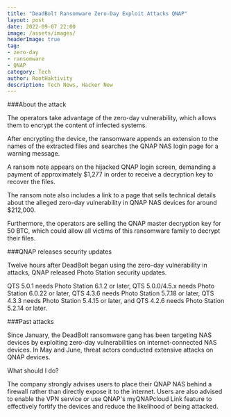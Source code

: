 ```yaml
---
title: "DeadBolt Ransomware Zero-Day Exploit Attacks QNAP"
layout: post
date: 2022-09-07 22:00
image: /assets/images/
headerImage: true
tag:
- zero-day
- ransomware
- QNAP
category: Tech
author: RootHaktivity
description: Tech News, Hacker New
---
```



###About the attack

The operators take advantage of the zero-day vulnerability, which allows them to encrypt the content of infected systems.

After encrypting the device, the ransomware appends an extension to the names of the extracted files and searches the QNAP NAS login page for a warning message.


A ransom note appears on the hijacked QNAP login screen, demanding a payment of approximately $1,277 in order to receive a decryption key to recover the files.

The ransom note also includes a link to a page that sells technical details about the alleged zero-day vulnerability in QNAP NAS devices for around $212,000.

Furthermore, the operators are selling the QNAP master decryption key for 50 BTC, which could allow all victims of this ransomware family to decrypt their files.

###QNAP releases security updates

Twelve hours after DeadBolt began using the zero-day vulnerability in attacks, QNAP released Photo Station security updates.

QTS 5.0.1 needs Photo Station 6.1.2 or later, QTS 5.0.0/4.5.x needs Photo Station 6.0.22 or later, QTS 4.3.6 needs Photo Station 5.7.18 or later, QTS 4.3.3 needs Photo Station 5.4.15 or later, and QTS 4.2.6 needs Photo Station 5.2.14 or later.

###Past attacks

Since January, the DeadBolt ransomware gang has been targeting NAS devices by exploiting zero-day vulnerabilities on internet-connected NAS devices.
In May and June, threat actors conducted extensive attacks on QNAP devices.


What should I do?

The company strongly advises users to place their QNAP NAS behind a firewall rather than directly expose it to the internet.
Users are also advised to enable the VPN service or use QNAP's myQNAPcloud Link feature to effectively fortify the devices and reduce the likelihood of being attacked.
